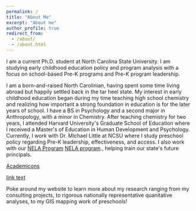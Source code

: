 ```yaml
---
permalink: /
title: "About Me"
excerpt: "About me"
author_profile: true
redirect_from: 
  - /about/
  - /about.html
---
```

 
I am a current Ph.D. student at North Carolina State University. I am studying early childhood education policy and program analysis with a focus on school-based Pre-K programs and Pre-K program leadership. 

I am a born-and-raised North Carolinian, having spent some time living abroad but happily settled back in the tar heel state. My interest in early childhood education began during my time teaching high school chemistry and realizing how important a strong foundation in education is for the later years of school. I have a BS in Psychology and a second major in Anthropology, with a minor in Chemistry. After teaching chemistry for two years, I attended Harvard University's Graduate School of Education where I received a Master's of Education in Human Development and Psychology. Currently, I work with Dr. Michael Little at NCSU where I study preschool policy regarding Pre-K leadership, effectiveness, and access. I also work with our [NELA Program](https://nela.ced.ncsu.edu/) <u><a href="https://nela.ced.ncsu.edu/">NELA program</a></u>., helping train our state's future principals. 

[Academicons](https://jpswalsh.github.io/academicons/)  


<a href="url">link text</a>


Poke around my website to learn more about my research ranging from my consulting projects, to rigorous nationally representative quanitative analyses, to my GIS mapping work of preschools!
